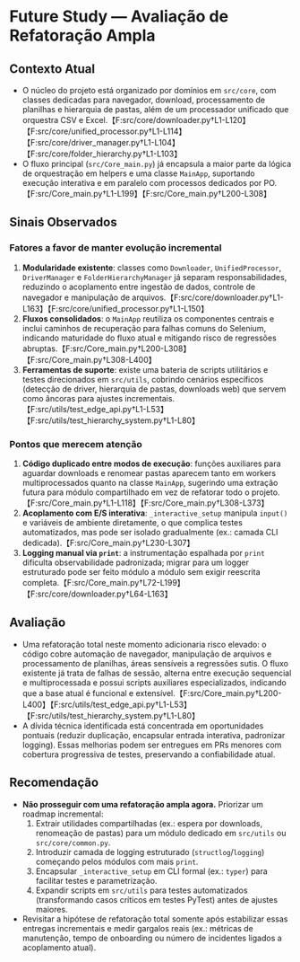 # Future Study — Avaliação de Refatoração Ampla

## Contexto Atual
- O núcleo do projeto está organizado por domínios em `src/core`, com classes dedicadas para navegador, download, processamento de planilhas e hierarquia de pastas, além de um processador unificado que orquestra CSV e Excel.【F:src/core/downloader.py†L1-L120】【F:src/core/unified_processor.py†L1-L114】【F:src/core/driver_manager.py†L1-L104】【F:src/core/folder_hierarchy.py†L1-L103】
- O fluxo principal (`src/Core_main.py`) já encapsula a maior parte da lógica de orquestração em helpers e uma classe `MainApp`, suportando execução interativa e em paralelo com processos dedicados por PO.【F:src/Core_main.py†L1-L199】【F:src/Core_main.py†L200-L308】

## Sinais Observados
### Fatores a favor de manter evolução incremental
1. **Modularidade existente**: classes como `Downloader`, `UnifiedProcessor`, `DriverManager` e `FolderHierarchyManager` já separam responsabilidades, reduzindo o acoplamento entre ingestão de dados, controle de navegador e manipulação de arquivos.【F:src/core/downloader.py†L1-L163】【F:src/core/unified_processor.py†L1-L150】
2. **Fluxos consolidados**: o `MainApp` reutiliza os componentes centrais e inclui caminhos de recuperação para falhas comuns do Selenium, indicando maturidade do fluxo atual e mitigando risco de regressões abruptas.【F:src/Core_main.py†L200-L308】【F:src/Core_main.py†L308-L400】
3. **Ferramentas de suporte**: existe uma bateria de scripts utilitários e testes direcionados em `src/utils`, cobrindo cenários específicos (detecção de driver, hierarquia de pastas, downloads web) que servem como âncoras para ajustes incrementais.【F:src/utils/test_edge_api.py†L1-L53】【F:src/utils/test_hierarchy_system.py†L1-L80】

### Pontos que merecem atenção
1. **Código duplicado entre modos de execução**: funções auxiliares para aguardar downloads e renomear pastas aparecem tanto em workers multiprocessados quanto na classe `MainApp`, sugerindo uma extração futura para módulo compartilhado em vez de refatorar todo o projeto.【F:src/Core_main.py†L1-L118】【F:src/Core_main.py†L308-L373】
2. **Acoplamento com E/S interativa**: `_interactive_setup` manipula `input()` e variáveis de ambiente diretamente, o que complica testes automatizados, mas pode ser isolado gradualmente (ex.: camada CLI dedicada).【F:src/Core_main.py†L230-L307】
3. **Logging manual via `print`**: a instrumentação espalhada por `print` dificulta observabilidade padronizada; migrar para um logger estruturado pode ser feito módulo a módulo sem exigir reescrita completa.【F:src/Core_main.py†L72-L199】【F:src/core/downloader.py†L64-L163】

## Avaliação
- Uma refatoração total neste momento adicionaria risco elevado: o código cobre automação de navegador, manipulação de arquivos e processamento de planilhas, áreas sensíveis a regressões sutis. O fluxo existente já trata de falhas de sessão, alterna entre execução sequencial e multiprocessada e possui scripts auxiliares especializados, indicando que a base atual é funcional e extensível.【F:src/Core_main.py†L200-L400】【F:src/utils/test_edge_api.py†L1-L53】【F:src/utils/test_hierarchy_system.py†L1-L80】
- A dívida técnica identificada está concentrada em oportunidades pontuais (reduzir duplicação, encapsular entrada interativa, padronizar logging). Essas melhorias podem ser entregues em PRs menores com cobertura progressiva de testes, preservando a confiabilidade atual.

## Recomendação
- **Não prosseguir com uma refatoração ampla agora.** Priorizar um roadmap incremental:
  1. Extrair utilidades compartilhadas (ex.: espera por downloads, renomeação de pastas) para um módulo dedicado em `src/utils` ou `src/core/common.py`.
  2. Introduzir camada de logging estruturado (`structlog`/`logging`) começando pelos módulos com mais `print`.
  3. Encapsular `_interactive_setup` em CLI formal (ex.: `typer`) para facilitar testes e parametrização.
  4. Expandir scripts em `src/utils` para testes automatizados (transformando casos críticos em testes PyTest) antes de ajustes maiores.
- Revisitar a hipótese de refatoração total somente após estabilizar essas entregas incrementais e medir gargalos reais (ex.: métricas de manutenção, tempo de onboarding ou número de incidentes ligados a acoplamento atual).
